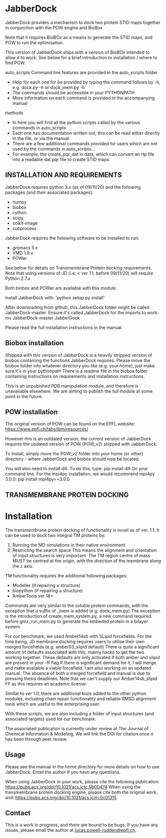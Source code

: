# JabberDock
JabberDock provides a mechanism to dock two protein STID maps together in conjunction with the POW engine and BioBox

Note that it requires BioBOx as a means to generate the STID maps, and POW to run the optimisation.

This version of JabberDock ships with a version of BioBOx intended to allow it to work.
See below for a brief introduction to installation / where to find POW.

auto_scripts
Command line features are provided in the auto_scripts folder.
* Help for each one for be provided by typing the command follows by -h, e.g. dock.py -h or dock_mem.py -h
* The commands should be accessible in your PYTHONPATH
* More information on each command is provided in the accompanying manual

methods
* In here you will find all the python scripts called by the various commands in auto_scripts
* Each one has documentation written out, this can be read either directly in the file, or via the manual
* There are a few additional commands provided for users which are not used by the commands in auto_scripts...
* For example, the create_pqr_dat in data, which can convert an rtp file into a readable dat pqr file to create STID maps

## INSTALLATION AND REQUIREMENTS ##

JabberDock requires python 3.x (as of 09/11/20) and the following packages (and their associated packages):
* numpy
* biobox
* cython
* scipy
* scikit-image
* subprocess

JabberDock requires the following software to be installed to run:
* gromacs 5.x
* VMD 1.9.x
* POWer

See below for details on Transmembrane Protein docking requirements. Note that using versions of JD (i.e. < ver 1.1, before 09/11/20) will require Python 2.7.x

Both biobox and POWer are available with this module.

Install JabberDock with: 'python setup.py install'

After downloading from github, this JabberDock folder might be called JabberDock-master. Ensure it's called JabberDock for the imports to work:
mv JabberDock-master JabberDock

Please read the full installation instructions in the manual.

## Biobox installation ##
Shipped with this version of JabberDock is a heavily stripped version of biobox containing the functions JabberDock requires.
Please move the biobox folder into whatever directory you like (e.g. your home), just make sure it's in your pythonpath
There is a readme file in the biobox folder containing instructions on requirements and installation instructions.

This is an unpubished PDB manipulation module, and therefore is unavaliable elsewhere. We are aiming to publish the full module at some point in the future.

## POW installation ##
The original version of POW can be found on the EPFL website:
https://www.epfl.ch/labs/lbm/resources/

However this is an outdated version, the current version of JabberDock requires the updated version of POW (POW_v2) shipped with JabberDock.

To install, simply move the POW_v2 folder into your home (or other) directory - where JabberDock and biobox should now be located.

You will also need to install dill. To do this, type:
pip install dill
On your command line. For the mpi4py installation, we would recommend mpi4py 3.0.0:
pip install mpi4py==3.0.0

## TRANSMEMBRANE PROTEIN DOCKING ##

# Installation #

The transmembrane protein docking of functionality is novel as of ver. 1.1. It can be used to dock two integral TM proteins by:
1) Running the MD simulations in their native environment
2) Restricting the search space
This means the alignment and orientation of input structures is very important. The TM region centre of mass MUST be centred at the origin, with the direction of the membrane along the z axis.

TM functionality requires the additional following packages:
* Modeller (if repairing a structure)
* biopython (if repairing a structure)
* AmberTools ver 18+

Commands are very similar to the soluble protein commands, with the exception that a suffix of _mem is added (e.g. dock_mem.py) 
The exception is the introduction of create_mem_system.py, a new command required before gmx_run_mem.py to generate the embeded protein in a bilayer system.

For our benchmark, we used Amber14sb with SLipid forcefields. For the time being, JD membrane docking requires users to utilise their own merged forcefields (e.g. amber03_slipid default)
There is quite a significant amount of defaults associated with this, mainly hacks to get the two working together. These defaults are only activated if both amber and slipid are present in your -ff flag
If there is significant demand for it, I will merge and make available a viable forcefield. I am also working on an updated manual. The absence of both a merged forcefield and manual is due to pressing thesis deadlines. Note that we can't supply our Amber14sb_slipid FF as this requires an academic license.

Similar to ver 1.0, there are additional tools added to the other python modules, including chain repair functionality and reliable RMSD alignment tools which are useful to the enterprising user.

With these scripts, we are also including a folder of input structures (and associated targets) used for our benchmark.

The associated publication is currently under review at The Journal of Chemical Information & Modeling. We will link the DOI for citation once it has been through peer review. 

## Usage ##

Please see the manual in the home directory for more details on how to use JabberDock. Email the author if you have any questions.

When using JabberDock in your work, please cite the following publication: https://pubs.acs.org/doi/10.1021/acs.jctc.9b00474
When using the transmembrane protein docking engine, please cite both the original work, and: https://pubs.acs.org/doi/10.1021/acs.jcim.0c01315

## Contact ##

This is a work in progress, and there are bound to be bugs. If you have any issues, please email the author at lucas.powell-rudden@epfl.ch.
